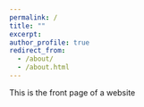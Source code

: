 ```yaml
---
permalink: /
title: ""
excerpt: 
author_profile: true
redirect_from: 
  - /about/
  - /about.html
---
```


This is the front page of a website 
